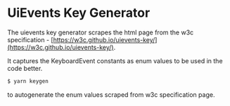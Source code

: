 # UiEvents Key Generator

The uievents key generator scrapes the html page from the w3c specification - [https://w3c.github.io/uievents-key/](https://w3c.github.io/uievents-key/). 

It captures the KeyboardEvent  constants as enum values to be used in the code better.

```bash
$ yarn keygen
```

to autogenerate the enum values scraped from  w3c specification page.

